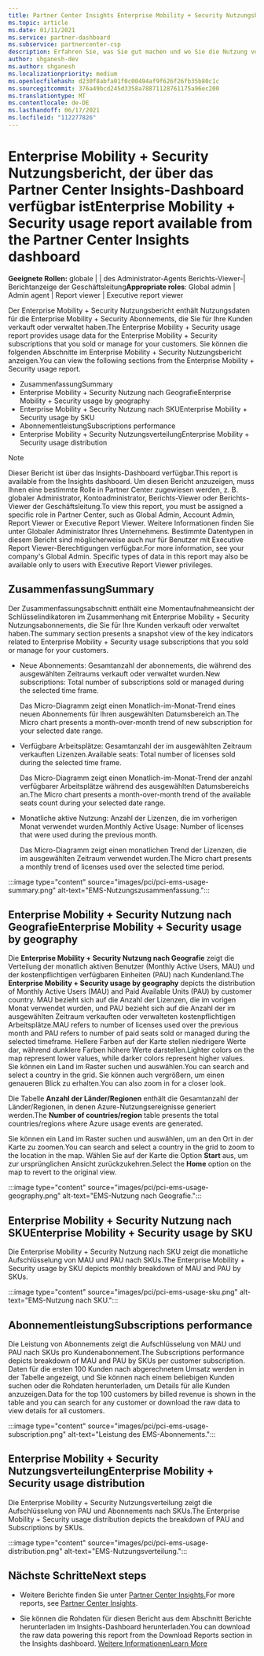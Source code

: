 ```yaml
---
title: Partner Center Insights Enterprise Mobility + Security Nutzungsbericht
ms.topic: article
ms.date: 01/11/2021
ms.service: partner-dashboard
ms.subservice: partnercenter-csp
description: Erfahren Sie, was Sie gut machen und wo Sie die Nutzung von Enterprise Mobility + Security Abonnements verbessern können, die Sie für Ihre Kunden verkaufen oder verwalten.
author: shganesh-dev
ms.author: shganesh
ms.localizationpriority: medium
ms.openlocfilehash: d230f8abfa01f0c00494af9f626f26fb35b80c1c
ms.sourcegitcommit: 376a49bcd245d3358a78871128761175a96ec200
ms.translationtype: MT
ms.contentlocale: de-DE
ms.lasthandoff: 06/17/2021
ms.locfileid: "112277826"
---
```

# <a name="enterprise-mobility--security-usage-report-available-from-the-partner-center-insights-dashboard"></a><span data-ttu-id="79fa3-103">Enterprise Mobility + Security Nutzungsbericht, der über das Partner Center Insights-Dashboard verfügbar ist</span><span class="sxs-lookup"><span data-stu-id="79fa3-103">Enterprise Mobility + Security usage report available from the Partner Center Insights dashboard</span></span>

<span data-ttu-id="79fa3-104">**Geeignete Rollen:** globale | | des Administrator-Agents Berichts-Viewer-| Berichtanzeige der Geschäftsleitung</span><span class="sxs-lookup"><span data-stu-id="79fa3-104">**Appropriate roles**: Global admin | Admin agent | Report viewer | Executive report viewer</span></span>

<span data-ttu-id="79fa3-105">Der Enterprise Mobility + Security Nutzungsbericht enthält Nutzungsdaten für die Enterprise Mobility + Security Abonnements, die Sie für Ihre Kunden verkauft oder verwaltet haben.</span><span class="sxs-lookup"><span data-stu-id="79fa3-105">The Enterprise Mobility + Security usage report provides usage data for the Enterprise Mobility + Security subscriptions that you sold or manage for your customers.</span></span> <span data-ttu-id="79fa3-106">Sie können die folgenden Abschnitte im Enterprise Mobility + Security Nutzungsbericht anzeigen.</span><span class="sxs-lookup"><span data-stu-id="79fa3-106">You can view the following sections from the Enterprise Mobility + Security usage report.</span></span>

- <span data-ttu-id="79fa3-107">Zusammenfassung</span><span class="sxs-lookup"><span data-stu-id="79fa3-107">Summary</span></span>
- <span data-ttu-id="79fa3-108">Enterprise Mobility + Security Nutzung nach Geografie</span><span class="sxs-lookup"><span data-stu-id="79fa3-108">Enterprise Mobility + Security usage by geography</span></span>
- <span data-ttu-id="79fa3-109">Enterprise Mobility + Security Nutzung nach SKU</span><span class="sxs-lookup"><span data-stu-id="79fa3-109">Enterprise Mobility + Security usage by SKU</span></span>
- <span data-ttu-id="79fa3-110">Abonnementleistung</span><span class="sxs-lookup"><span data-stu-id="79fa3-110">Subscriptions performance</span></span>
- <span data-ttu-id="79fa3-111">Enterprise Mobility + Security Nutzungsverteilung</span><span class="sxs-lookup"><span data-stu-id="79fa3-111">Enterprise Mobility + Security usage distribution</span></span>

 > [!NOTE]
 > <span data-ttu-id="79fa3-112">Dieser Bericht ist über das Insights-Dashboard verfügbar.</span><span class="sxs-lookup"><span data-stu-id="79fa3-112">This report is available from the Insights dashboard.</span></span> <span data-ttu-id="79fa3-113">Um diesen Bericht anzuzeigen, muss Ihnen eine bestimmte Rolle in Partner Center zugewiesen werden, z. B. globaler Administrator, Kontoadministrator, Berichts-Viewer oder Berichts-Viewer der Geschäftsleitung.</span><span class="sxs-lookup"><span data-stu-id="79fa3-113">To view this report, you must be assigned a specific role in Partner Center, such as Global Admin, Account Admin, Report Viewer or Executive Report Viewer.</span></span> <span data-ttu-id="79fa3-114">Weitere Informationen finden Sie unter Globaler Administrator Ihres Unternehmens. Bestimmte Datentypen in diesem Bericht sind möglicherweise auch nur für Benutzer mit Executive Report Viewer-Berechtigungen verfügbar.</span><span class="sxs-lookup"><span data-stu-id="79fa3-114">For more information, see your company's Global Admin. Specific types of data in this report may also be available only to users with Executive Report Viewer privileges.</span></span>

## <a name="summary"></a><span data-ttu-id="79fa3-115">Zusammenfassung</span><span class="sxs-lookup"><span data-stu-id="79fa3-115">Summary</span></span>

<span data-ttu-id="79fa3-116">Der Zusammenfassungsabschnitt enthält eine Momentaufnahmeansicht der Schlüsselindikatoren im Zusammenhang mit Enterprise Mobility + Security Nutzungsabonnements, die Sie für Ihre Kunden verkauft oder verwaltet haben.</span><span class="sxs-lookup"><span data-stu-id="79fa3-116">The summary section presents a snapshot view of the key indicators related to Enterprise Mobility + Security usage subscriptions that you sold or manage for your customers.</span></span> 

- <span data-ttu-id="79fa3-117">Neue Abonnements: Gesamtanzahl der abonnements, die während des ausgewählten Zeitraums verkauft oder verwaltet wurden.</span><span class="sxs-lookup"><span data-stu-id="79fa3-117">New subscriptions: Total number of subscriptions sold or managed during the selected time frame.</span></span>

   <span data-ttu-id="79fa3-118">Das Micro-Diagramm zeigt einen Monatlich-im-Monat-Trend eines neuen Abonnements für Ihren ausgewählten Datumsbereich an.</span><span class="sxs-lookup"><span data-stu-id="79fa3-118">The Micro chart presents a month-over-month trend of new subscription for your selected date range.</span></span>

- <span data-ttu-id="79fa3-119">Verfügbare Arbeitsplätze: Gesamtanzahl der im ausgewählten Zeitraum verkauften Lizenzen.</span><span class="sxs-lookup"><span data-stu-id="79fa3-119">Available seats: Total number of licenses sold during the selected time frame.</span></span>

   <span data-ttu-id="79fa3-120">Das Micro-Diagramm zeigt einen Monatlich-im-Monat-Trend der anzahl verfügbarer Arbeitsplätze während des ausgewählten Datumsbereichs an.</span><span class="sxs-lookup"><span data-stu-id="79fa3-120">The Micro chart presents a month-over-month trend of the available seats count during your selected date range.</span></span>

- <span data-ttu-id="79fa3-121">Monatliche aktive Nutzung: Anzahl der Lizenzen, die im vorherigen Monat verwendet wurden.</span><span class="sxs-lookup"><span data-stu-id="79fa3-121">Monthly Active Usage: Number of licenses that were used during the previous month.</span></span>

   <span data-ttu-id="79fa3-122">Das Micro-Diagramm zeigt einen monatlichen Trend der Lizenzen, die im ausgewählten Zeitraum verwendet wurden.</span><span class="sxs-lookup"><span data-stu-id="79fa3-122">The Micro chart presents a monthly trend of licenses used over the selected time period.</span></span>

:::image type="content" source="images/pci/pci-ems-usage-summary.png" alt-text="EMS-Nutzungszusammenfassung.":::

## <a name="enterprise-mobility--security-usage-by-geography"></a><span data-ttu-id="79fa3-124">Enterprise Mobility + Security Nutzung nach Geografie</span><span class="sxs-lookup"><span data-stu-id="79fa3-124">Enterprise Mobility + Security usage by geography</span></span>

<span data-ttu-id="79fa3-125">Die **Enterprise Mobility + Security Nutzung nach Geografie** zeigt die Verteilung der monatlich aktiven Benutzer (Monthly Active Users, MAU) und der kostenpflichtigen verfügbaren Einheiten (PAU) nach Kundenland.</span><span class="sxs-lookup"><span data-stu-id="79fa3-125">The **Enterprise Mobility + Security usage by geography** depicts the distribution of Monthly Active Users (MAU) and Paid Available Units (PAU) by customer country.</span></span> <span data-ttu-id="79fa3-126">MAU bezieht sich auf die Anzahl der Lizenzen, die im vorigen Monat verwendet wurden, und PAU bezieht sich auf die Anzahl der im ausgewählten Zeitraum verkauften oder verwalteten kostenpflichtigen Arbeitsplätze.</span><span class="sxs-lookup"><span data-stu-id="79fa3-126">MAU refers to number of licenses used over the previous month and PAU refers to number of paid seats sold or managed during the selected timeframe.</span></span> <span data-ttu-id="79fa3-127">Hellere Farben auf der Karte stellen niedrigere Werte dar, während dunklere Farben höhere Werte darstellen.</span><span class="sxs-lookup"><span data-stu-id="79fa3-127">Lighter colors on the map represent lower values, while darker colors represent higher values.</span></span> <span data-ttu-id="79fa3-128">Sie können ein Land im Raster suchen und auswählen.</span><span class="sxs-lookup"><span data-stu-id="79fa3-128">You can search and select a country in the grid.</span></span> <span data-ttu-id="79fa3-129">Sie können auch vergrößern, um einen genaueren Blick zu erhalten.</span><span class="sxs-lookup"><span data-stu-id="79fa3-129">You can also zoom in for a closer look.</span></span>

<span data-ttu-id="79fa3-130">Die Tabelle **Anzahl der Länder/Regionen** enthält die Gesamtanzahl der Länder/Regionen, in denen Azure-Nutzungsereignisse generiert werden.</span><span class="sxs-lookup"><span data-stu-id="79fa3-130">The **Number of countries/region** table presents the total countries/regions where Azure usage events are generated.</span></span>

<span data-ttu-id="79fa3-131">Sie können ein Land im Raster suchen und auswählen, um an den Ort in der Karte zu zoomen.</span><span class="sxs-lookup"><span data-stu-id="79fa3-131">You can search and select a country in the grid to zoom to the location in the map.</span></span> <span data-ttu-id="79fa3-132">Wählen Sie auf der Karte die Option **Start** aus, um zur ursprünglichen Ansicht zurückzukehren.</span><span class="sxs-lookup"><span data-stu-id="79fa3-132">Select the **Home** option on the map to revert to the original view.</span></span>

:::image type="content" source="images/pci/pci-ems-usage-geography.png" alt-text="EMS-Nutzung nach Geografie.":::

## <a name="enterprise-mobility--security-usage-by-sku"></a><span data-ttu-id="79fa3-134">Enterprise Mobility + Security Nutzung nach SKU</span><span class="sxs-lookup"><span data-stu-id="79fa3-134">Enterprise Mobility + Security usage by SKU</span></span>

<span data-ttu-id="79fa3-135">Die Enterprise Mobility + Security Nutzung nach SKU zeigt die monatliche Aufschlüsselung von MAU und PAU nach SKUs.</span><span class="sxs-lookup"><span data-stu-id="79fa3-135">The Enterprise Mobility + Security usage by SKU depicts monthly breakdown of MAU and PAU by SKUs.</span></span>

:::image type="content" source="images/pci/pci-ems-usage-sku.png" alt-text="EMS-Nutzung nach SKU.":::

## <a name="subscriptions-performance"></a><span data-ttu-id="79fa3-137">Abonnementleistung</span><span class="sxs-lookup"><span data-stu-id="79fa3-137">Subscriptions performance</span></span>

<span data-ttu-id="79fa3-138">Die Leistung von Abonnements zeigt die Aufschlüsselung von MAU und PAU nach SKUs pro Kundenabonnement.</span><span class="sxs-lookup"><span data-stu-id="79fa3-138">The Subscriptions performance depicts breakdown of MAU and PAU by SKUs per customer subscription.</span></span> <span data-ttu-id="79fa3-139">Daten für die ersten 100 Kunden nach abgerechnetem Umsatz werden in der Tabelle angezeigt, und Sie können nach einem beliebigen Kunden suchen oder die Rohdaten herunterladen, um Details für alle Kunden anzuzeigen.</span><span class="sxs-lookup"><span data-stu-id="79fa3-139">Data for the top 100 customers by billed revenue is shown in the table and you can search for any customer or download the raw data to view details for all customers.</span></span>

:::image type="content" source="images/pci/pci-ems-usage-subscription.png" alt-text="Leistung des EMS-Abonnements.":::

## <a name="enterprise-mobility--security-usage-distribution"></a><span data-ttu-id="79fa3-141">Enterprise Mobility + Security Nutzungsverteilung</span><span class="sxs-lookup"><span data-stu-id="79fa3-141">Enterprise Mobility + Security usage distribution</span></span>

<span data-ttu-id="79fa3-142">Die Enterprise Mobility + Security Nutzungsverteilung zeigt die Aufschlüsselung von PAU und Abonnements nach SKUs.</span><span class="sxs-lookup"><span data-stu-id="79fa3-142">The Enterprise Mobility + Security usage distribution depicts the breakdown of PAU and Subscriptions by SKUs.</span></span>

:::image type="content" source="images/pci/pci-ems-usage-distribution.png" alt-text="EMS-Nutzungsverteilung.":::

## <a name="next-steps"></a><span data-ttu-id="79fa3-144">Nächste Schritte</span><span class="sxs-lookup"><span data-stu-id="79fa3-144">Next steps</span></span>

- <span data-ttu-id="79fa3-145">Weitere Berichte finden Sie unter [Partner Center Insights.](partner-center-insights.md)</span><span class="sxs-lookup"><span data-stu-id="79fa3-145">For more reports, see [Partner Center Insights](partner-center-insights.md).</span></span>

- <span data-ttu-id="79fa3-146">Sie können die Rohdaten für diesen Bericht aus dem Abschnitt Berichte herunterladen im Insights-Dashboard herunterladen.</span><span class="sxs-lookup"><span data-stu-id="79fa3-146">You can download the raw data powering this report from the Download Reports section in the Insights dashboard.</span></span> [<span data-ttu-id="79fa3-147">Weitere Informationen</span><span class="sxs-lookup"><span data-stu-id="79fa3-147">Learn More</span></span>](pci-download-reports.md) 
